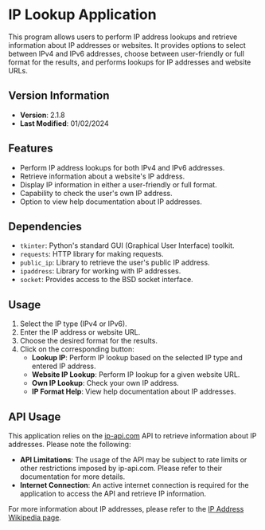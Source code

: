 # IP Lookup Application

This program allows users to perform IP address lookups and retrieve information about IP addresses or websites. It provides options to select between IPv4 and IPv6 addresses, choose between user-friendly or full format for the results, and performs lookups for IP addresses and website URLs.

## Version Information
- **Version**: 2.1.8
- **Last Modified**: 01/02/2024

## Features
- Perform IP address lookups for both IPv4 and IPv6 addresses.
- Retrieve information about a website's IP address.
- Display IP information in either a user-friendly or full format.
- Capability to check the user's own IP address.
- Option to view help documentation about IP addresses.

## Dependencies
- `tkinter`: Python's standard GUI (Graphical User Interface) toolkit.
- `requests`: HTTP library for making requests.
- `public_ip`: Library to retrieve the user's public IP address.
- `ipaddress`: Library for working with IP addresses.
- `socket`: Provides access to the BSD socket interface.

## Usage
1. Select the IP type (IPv4 or IPv6).
2. Enter the IP address or website URL.
3. Choose the desired format for the results.
4. Click on the corresponding button:
    - **Lookup IP**: Perform IP lookup based on the selected IP type and entered IP address.
    - **Website IP Lookup**: Perform IP lookup for a given website URL.
    - **Own IP Lookup**: Check your own IP address.
    - **IP Format Help**: View help documentation about IP addresses.

## API Usage
This application relies on the [ip-api.com](http://ip-api.com) API to retrieve information about IP addresses. Please note the following:
- **API Limitations**: The usage of the API may be subject to rate limits or other restrictions imposed by ip-api.com. Please refer to their documentation for more details.
- **Internet Connection**: An active internet connection is required for the application to access the API and retrieve IP information.


For more information about IP addresses, please refer to the [IP Address Wikipedia page](https://en.wikipedia.org/wiki/IP_address).
